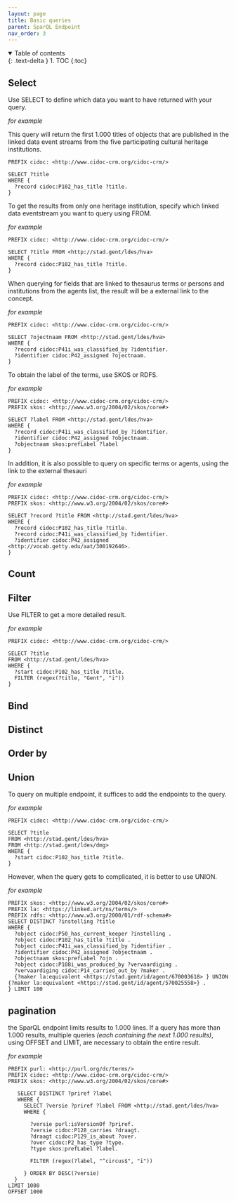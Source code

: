 ```yaml
---
layout: page
title: Basic queries
parent: SparQL Endpoint
nav_order: 3
---
```


<details open markdown="block">
  <summary>
    Table of contents
  </summary>
  {: .text-delta }
1. TOC
{:toc}
</details>

## Select

Use SELECT to define which data you want to have returned with your query. 

*for example*

This query will return the first 1.000 titles of objects that are published in the linked data event streams from the five participating cultural heritage institutions.

```
PREFIX cidoc: <http://www.cidoc-crm.org/cidoc-crm/>

SELECT ?title
WHERE { 
  ?record cidoc:P102_has_title ?title.
} 
```

To get the results from only one heritage institution, specify which linked data eventstream you want to query using FROM.

*for example*

```
PREFIX cidoc: <http://www.cidoc-crm.org/cidoc-crm/>

SELECT ?title FROM <http://stad.gent/ldes/hva> 
WHERE { 
  ?record cidoc:P102_has_title ?title.
}
```

When querying for fields that are linked to thesaurus terms or persons and institutions from the agents list, the result will be a external link to the concept.

*for example*

```
PREFIX cidoc: <http://www.cidoc-crm.org/cidoc-crm/>

SELECT ?ojectnaam FROM <http://stad.gent/ldes/hva> 
WHERE { 
  ?record cidoc:P41i_was_classified_by ?identifier.
  ?identifier cidoc:P42_assigned ?ojectnaam.
} 
```

To obtain the label of the terms, use SKOS or RDFS. 

*for example*

```
PREFIX cidoc: <http://www.cidoc-crm.org/cidoc-crm/>
PREFIX skos: <http://www.w3.org/2004/02/skos/core#>

SELECT ?label FROM <http://stad.gent/ldes/hva> 
WHERE { 
  ?record cidoc:P41i_was_classified_by ?identifier.
  ?identifier cidoc:P42_assigned ?objectnaam.
  ?objectnaam skos:prefLabel ?label
}
```

In addition, it is also possible to query on specific terms or agents, using the link to the external thesauri

*for example*

```
PREFIX cidoc: <http://www.cidoc-crm.org/cidoc-crm/>
PREFIX skos: <http://www.w3.org/2004/02/skos/core#>

SELECT ?record ?title FROM <http://stad.gent/ldes/hva> 
WHERE { 
  ?record cidoc:P102_has_title ?title.
  ?record cidoc:P41i_was_classified_by ?identifier.
  ?identifier cidoc:P42_assigned <http://vocab.getty.edu/aat/300192646>.
}
```

## Count

## Filter

Use FILTER to get a more detailed result.

*for example*

```
PREFIX cidoc: <http://www.cidoc-crm.org/cidoc-crm/>

SELECT ?title 
FROM <http://stad.gent/ldes/hva> 
WHERE { 
  ?start cidoc:P102_has_title ?title.
  FILTER (regex(?title, "Gent", "i"))
} 
```

## Bind

## Distinct

## Order by

## Union

To query on multiple endpoint, it suffices to add the endpoints to the query.

*for example*

```
PREFIX cidoc: <http://www.cidoc-crm.org/cidoc-crm/>

SELECT ?title 
FROM <http://stad.gent/ldes/hva> 
FROM <http://stad.gent/ldes/dmg> 
WHERE { 
  ?start cidoc:P102_has_title ?title.
} 
```

However, when the query gets to complicated, it is better to use UNION.

*for example*

```
PREFIX skos: <http://www.w3.org/2004/02/skos/core#>
PREFIX la: <https://linked.art/ns/terms/>
PREFIX rdfs: <http://www.w3.org/2000/01/rdf-schema#>
SELECT DISTINCT ?instelling ?title 
WHERE {
  ?object cidoc:P50_has_current_keeper ?instelling .
  ?object cidoc:P102_has_title ?title .
  ?object cidoc:P41i_was_classified_by ?identifier .
  ?identifier cidoc:P42_assigned ?objectnaam .
  ?objectnaam skos:prefLabel ?ojn .
  ?object cidoc:P108i_was_produced_by ?vervaardiging .
  ?vervaardiging cidoc:P14_carried_out_by ?maker .
  {?maker la:equivalent <https://stad.gent/id/agent/670003618> } UNION {?maker la:equivalent <https://stad.gent/id/agent/570025558>} .
} LIMIT 100
```

## pagination

the SparQL endpoint limits results to 1.000 lines. If a query has more than 1.000 results, multiple queries *(each containing the next 1.000 results)*, using OFFSET and LIMIT, are necessary to obtain the entire result. 

*for example*

```  
PREFIX purl: <http://purl.org/dc/terms/>
PREFIX cidoc: <http://www.cidoc-crm.org/cidoc-crm/>
PREFIX skos: <http://www.w3.org/2004/02/skos/core#>

   SELECT DISTINCT ?priref ?label
   WHERE {
     SELECT ?versie ?priref ?label FROM <http://stad.gent/ldes/hva>
     WHERE { 
     
       ?versie purl:isVersionOf ?priref.
       ?versie cidoc:P128_carries ?draagt.
       ?draagt cidoc:P129_is_about ?over.
       ?over cidoc:P2_has_type ?type.
       ?type skos:prefLabel ?label.

       FILTER (regex(?label, "^circus$", "i"))

     } ORDER BY DESC(?versie)
  }
LIMIT 1000
OFFSET 1000
```
